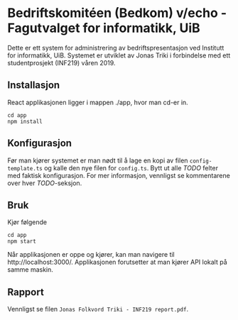 # Bedriftskomitéen (Bedkom) v/echo - Fagutvalget for informatikk, UiB
Dette er ett system for administrering av bedriftspresentasjon ved Institutt for informatikk, UiB. Systemet er utviklet av Jonas Triki i forbindelse med ett studentprosjekt (INF219) våren 2019.

## Installasjon
React applikasjonen ligger i mappen ./app, hvor man cd-er in.
```
cd app
npm install
```

## Konfigurasjon
Før man kjører systemet er man nødt til å lage en kopi av filen ```config-template.ts``` og kalle den nye filen for ```config.ts```. Bytt ut alle *TODO* felter med faktisk konfigurasjon. For mer informasjon, vennligst se kommentarene over hver *TODO*-seksjon.

## Bruk
Kjør følgende
```
cd app
npm start
```
Når applikasjonen er oppe og kjører, kan man navigere til http://localhost:3000/. Applikasjonen forutsetter at man kjører API lokalt på samme maskin.

## Rapport
Vennligst se filen ```Jonas Folkvord Triki - INF219 report.pdf```.